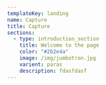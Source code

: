 ```yaml
---
templateKey: landing
name: Capture
title: Capture
sections:
  - type: introduction_section
    title: Welcome to the page
    color: "#2b2e4a"
    image: /img/jumbotron.jpg
    varient: paras
    description: fdasfdasf
---
```

